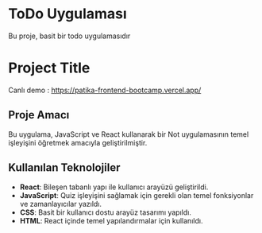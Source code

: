# ToDo Uygulaması

Bu proje, basit bir todo uygulamasıdır

# Project Title
Canlı demo : https://patika-frontend-bootcamp.vercel.app/

## Proje Amacı

Bu uygulama, JavaScript ve React kullanarak bir Not uygulamasının temel işleyişini öğretmek amacıyla geliştirilmiştir.

## Kullanılan Teknolojiler

- **React**: Bileşen tabanlı yapı ile kullanıcı arayüzü geliştirildi.
- **JavaScript**: Quiz işleyişini sağlamak için gerekli olan temel fonksiyonlar ve zamanlayıcılar yazıldı.
- **CSS**: Basit bir kullanıcı dostu arayüz tasarımı yapıldı.
- **HTML**: React içinde temel yapılandırmalar için kullanıldı.


